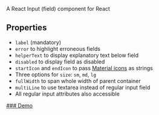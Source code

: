 A React Input (field) component for React

## Properties

- `label` (mandatory)
- `error` to highlight erroneous fields
- `helperText` to display explanatory text below field
- `disabled` to display field as disabled
- `startIcon` and `endIcon` to pass [Material icons](https://material.io/resources/icons) as strings
- Three options for `size`: `sm`, `md`, `lg`
- `fullWidth` to span whole width of parent container
- `multiLine` to use textarea instead of regular input field
- All regular input attributes also accessible

[### Demo](https://input-component-nine.vercel.app/)
